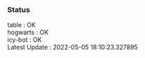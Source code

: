 ### Status


table : OK  
hogwarts : OK  
icy-bot : OK  
Latest Update : 2022-05-05 18:10:23.327895
